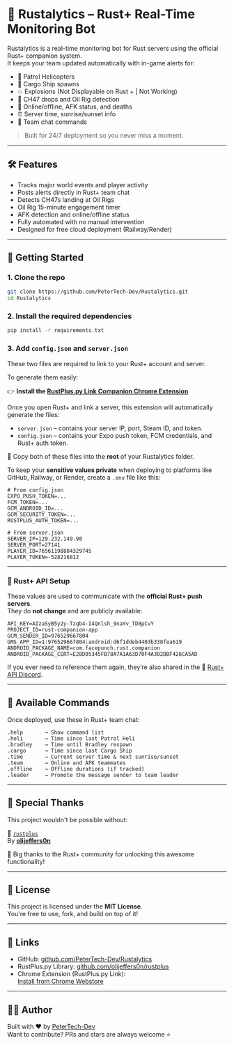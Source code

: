 # 🧠 Rustalytics – Rust+ Real-Time Monitoring Bot

Rustalytics is a real-time monitoring bot for Rust servers using the official Rust+ companion system.  
It keeps your team updated automatically with in-game alerts for:

- 🚁 Patrol Helicopters  
- 🚢 Cargo Ship spawns  
- 💥 Explosions  (Not Displayable on Rust + | Not Working)
- 🎯 CH47 drops and Oil Rig detection  
- 🧍 Online/offline, AFK status, and deaths  
- ⏰ Server time, sunrise/sunset info  
- 💬 Team chat commands  

> Built for 24/7 deployment so you never miss a moment.

---

## 🛠 Features

- Tracks major world events and player activity
- Posts alerts directly in Rust+ team chat
- Detects CH47s landing at Oil Rigs
- Oil Rig 15-minute engagement timer
- AFK detection and online/offline status
- Fully automated with no manual intervention
- Designed for free cloud deployment (Railway/Render)

---

## 🚀 Getting Started

### 1. Clone the repo

```bash
git clone https://github.com/PeterTech-Dev/Rustalytics.git
cd Rustalytics
```

### 2. Install the required dependencies

```bash
pip install -r requirements.txt
```

### 3. Add `config.json` and `server.json`

These two files are required to link to your Rust+ account and server.

To generate them easily:

👉 **Install the [RustPlus.py Link Companion Chrome Extension](https://chrome.google.com/webstore/detail/rustpluspy-link-companion/gojhnmnggbnflhdcpcemeahejhcimnlf?hl=en)**

Once you open Rust+ and link a server, this extension will automatically generate the files:

- `server.json` – contains your server IP, port, Steam ID, and token.
- `config.json` – contains your Expo push token, FCM credentials, and Rust+ auth token.

📝 Copy both of these files into the **root** of your Rustalytics folder.

To keep your **sensitive values private** when deploying to platforms like GitHub, Railway, or Render, create a `.env` file like this:

```env
# From config.json
EXPO_PUSH_TOKEN=...
FCM_TOKEN=...
GCM_ANDROID_ID=...
GCM_SECURITY_TOKEN=...
RUSTPLUS_AUTH_TOKEN=...

# From server.json
SERVER_IP=129.232.149.98
SERVER_PORT=27141
PLAYER_ID=76561198884329745
PLAYER_TOKEN=-528216812
```

---

### 🧪 Rust+ API Setup

These values are used to communicate with the **official Rust+ push servers**.  
They do **not change** and are publicly available:

```env
API_KEY=AIzaSyB5y2y-Tzqb4-I4Qnlsh_9naYv_TD8pCvY
PROJECT_ID=rust-companion-app
GCM_SENDER_ID=976529667804
GMS_APP_ID=1:976529667804:android:d6f1ddeb4403b338fea619
ANDROID_PACKAGE_NAME=com.facepunch.rust.companion
ANDROID_PACKAGE_CERT=E28D05345FB78A7A1A63D70F4A302DBF426CA5AD
```

If you ever need to reference them again, they’re also shared in the 📣 [Rust+ API Discord](https://discord.gg/uj8nkK4qJr).

---

## 💬 Available Commands

Once deployed, use these in Rust+ team chat:

```plaintext
.help       → Show command list
.heli       → Time since last Patrol Heli
.bradley    → Time until Bradley respawn
.cargo      → Time since last Cargo Ship
.time       → Current server time & next sunrise/sunset
.team       → Online and AFK teammates
.offline    → Offline durations (if tracked)
.leader     → Promote the message sender to team leader
```

---

## 🙏 Special Thanks

This project wouldn't be possible without:

🧠 [`rustplus`](https://github.com/olijeffers0n/rustplus)  
By [**olijeffers0n**](https://github.com/olijeffers0n)

👏 Big thanks to the Rust+ community for unlocking this awesome functionality!

---

## 📜 License

This project is licensed under the **MIT License**.  
You're free to use, fork, and build on top of it!

---

## 🔗 Links

- GitHub: [github.com/PeterTech-Dev/Rustalytics](https://github.com/PeterTech-Dev/Rustalytics)
- RustPlus.py Library: [github.com/olijeffers0n/rustplus](https://github.com/olijeffers0n/rustplus)
- Chrome Extension (RustPlus.py Link):  
  [Install from Chrome Webstore](https://chrome.google.com/webstore/detail/rustpluspy-link-companion/gojhnmnggbnflhdcpcemeahejhcimnlf?hl=en)

---

## 👨‍💻 Author

Built with ❤️ by [PeterTech-Dev](https://github.com/PeterTech-Dev)  
Want to contribute? PRs and stars are always welcome ⭐
